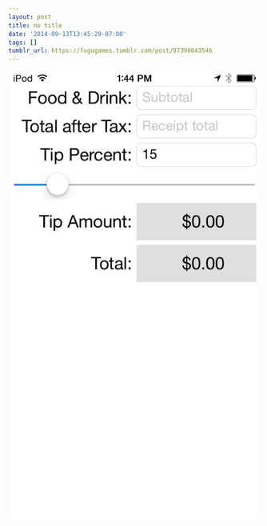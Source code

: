 ```yaml
---
layout: post
title: no title
date: '2014-09-13T13:45:29-07:00'
tags: []
tumblr_url: https://fugugames.tumblr.com/post/97398043546
---
```

 ![](/tumblr_files/tumblr_nbupbtPdbK1tgne1po1_1280.jpg)  
